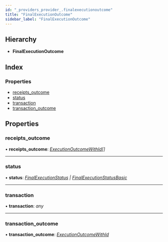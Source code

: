 ```yaml
---
id: "_providers_provider_.finalexecutionoutcome"
title: "FinalExecutionOutcome"
sidebar_label: "FinalExecutionOutcome"
---
```


## Hierarchy

* **FinalExecutionOutcome**

## Index

### Properties

* [receipts_outcome](_providers_provider_.finalexecutionoutcome.md#receipts_outcome)
* [status](_providers_provider_.finalexecutionoutcome.md#status)
* [transaction](_providers_provider_.finalexecutionoutcome.md#transaction)
* [transaction_outcome](_providers_provider_.finalexecutionoutcome.md#transaction_outcome)

## Properties

###  receipts_outcome

• **receipts_outcome**: *[ExecutionOutcomeWithId](_providers_provider_.executionoutcomewithid.md)[]*

___

###  status

• **status**: *[FinalExecutionStatus](_providers_provider_.finalexecutionstatus.md) | [FinalExecutionStatusBasic](../enums/_providers_provider_.finalexecutionstatusbasic.md)*

___

###  transaction

• **transaction**: *any*

___

###  transaction_outcome

• **transaction_outcome**: *[ExecutionOutcomeWithId](_providers_provider_.executionoutcomewithid.md)*
